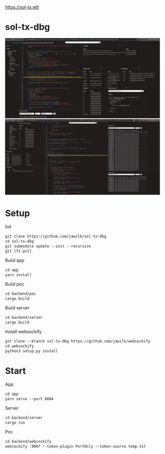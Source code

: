 [image0]: ./media/view_0.png
[image1]: ./media/view_1.png

https://sol-tx.wtf
# sol-tx-dbg
![alt text][image0]
![alt text][image1]

# Setup
Init  
```
git clone https://github.com/jawilk/sol-tx-dbg
cd sol-tx-dbg
git submodule update --init --recursive
git lfs pull
```
Build app  
```
cd app
yarn install
```
Build poc  
```
cd backend/poc
cargo build
```
Build server  
```
cd backend/server
cargo build
```
Install websockify  
```
git clone --branch sol-tx-dbg https://github.com/jawilk/websockify
cd websockify
python3 setup.py install
```
# Start  
App  
```
cd app
yarn serve --port 8084
```
Server  
```
cd backend/server
cargo run
```
Poc  
```
cd backend/websockify
websockify :9007 --token-plugin PortOnly --token-source temp.txt
```
